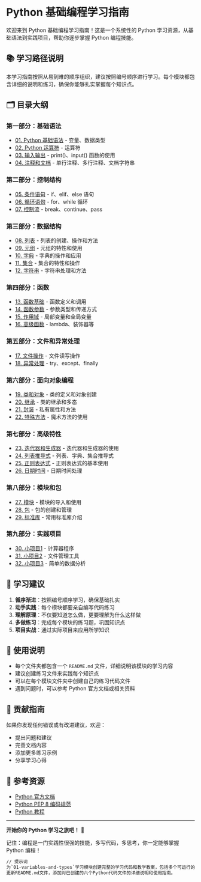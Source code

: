 # Python 基础编程学习指南

欢迎来到 Python 基础编程学习指南！这是一个系统性的 Python 学习资源，从基础语法到实践项目，帮助你逐步掌握 Python 编程技能。

## 📚 学习路径说明

本学习指南按照从易到难的顺序组织，建议按照编号顺序进行学习。每个模块都包含详细的说明和练习，确保你能够扎实掌握每个知识点。

## 🗂️ 目录大纲

### 第一部分：基础语法
- [01. Python 基础语法](./01-variables-and-types/README.md) - 变量、数据类型
- [02. Python 运算符](./02-operators/README.md) - 运算符
- [03. 输入输出](./03-input-output/README.md) - print()、input() 函数的使用
- [04. 注释和文档](./04-comments/README.md) - 单行注释、多行注释、文档字符串

### 第二部分：控制结构
- [05. 条件语句](./05-conditionals/README.md) - if、elif、else 语句
- [06. 循环语句](./06-loops/README.md) - for、while 循环
- [07. 控制流](./07-control-flow/README.md) - break、continue、pass

### 第三部分：数据结构
- [08. 列表](./08-lists/README.md) - 列表的创建、操作和方法
- [09. 元组](./09-tuples/README.md) - 元组的特性和使用
- [10. 字典](./10-dictionaries/README.md) - 字典的操作和应用
- [11. 集合](./11-sets/README.md) - 集合的特性和操作
- [12. 字符串](./12-strings/README.md) - 字符串处理和方法

### 第四部分：函数
- [13. 函数基础](./13-functions-basic/README.md) - 函数定义和调用
- [14. 函数参数](./14-function-params/README.md) - 参数类型和传递方式
- [15. 作用域](./15-scope/README.md) - 局部变量和全局变量
- [16. 高级函数](./16-advanced-functions/README.md) - lambda、装饰器等

### 第五部分：文件和异常处理
- [17. 文件操作](./17-file-operations/README.md) - 文件读写操作
- [18. 异常处理](./18-exception-handling/README.md) - try、except、finally

### 第六部分：面向对象编程
- [19. 类和对象](./19-classes-objects/README.md) - 类的定义和对象创建
- [20. 继承](./20-inheritance/README.md) - 类的继承和多态
- [21. 封装](./21-encapsulation/README.md) - 私有属性和方法
- [22. 特殊方法](./22-special-methods/README.md) - 魔术方法的使用

### 第七部分：高级特性
- [23. 迭代器和生成器](./23-iterators-generators/README.md) - 迭代器和生成器的使用
- [24. 列表推导式](./24-comprehensions/README.md) - 列表、字典、集合推导式
- [25. 正则表达式](./25-regex/README.md) - 正则表达式的基本使用
- [26. 日期时间](./26-datetime/README.md) - 日期时间处理

### 第八部分：模块和包
- [27. 模块](./27-modules/README.md) - 模块的导入和使用
- [28. 包](./28-packages/README.md) - 包的创建和管理
- [29. 标准库](./29-standard-library/README.md) - 常用标准库介绍

### 第九部分：实践项目
- [30. 小项目1](./30-project1/README.md) - 计算器程序
- [31. 小项目2](./31-project2/README.md) - 文件管理工具
- [32. 小项目3](./32-project3/README.md) - 简单的数据分析

## 🎯 学习建议

1. **循序渐进**：按照编号顺序学习，确保基础扎实
2. **动手实践**：每个模块都要亲自编写代码练习
3. **理解原理**：不仅要知道怎么做，更要理解为什么这样做
4. **多做练习**：完成每个模块的练习题，巩固知识点
5. **项目实战**：通过实际项目来应用所学知识

## 📝 使用说明

- 每个文件夹都包含一个 `README.md` 文件，详细说明该模块的学习内容
- 建议创建练习文件来实践每个知识点
- 可以在每个模块文件夹中创建自己的练习代码文件
- 遇到问题时，可以参考 Python 官方文档或相关资料

## 🤝 贡献指南

如果你发现任何错误或有改进建议，欢迎：
- 提出问题和建议
- 完善文档内容
- 添加更多练习示例
- 分享学习心得

## 📖 参考资源

- [Python 官方文档](https://docs.python.org/3/)
- [Python PEP 8 编码规范](https://www.python.org/dev/peps/pep-0008/)
- [Python 教程](https://docs.python.org/3/tutorial/)

---

**开始你的 Python 学习之旅吧！** 🚀

记住：编程是一门实践性很强的技能，多写代码，多思考，你一定能够掌握 Python 编程！

```txt
// 提示词
为`01-variables-and-types`学习模块创建完整的学习代码和教学教案，包括多个可运行的Python文件，每个文件对应一个知识点。
更新README.md文件，添加对已创建的六个Python代码文件的详细说明和使用指南。
```